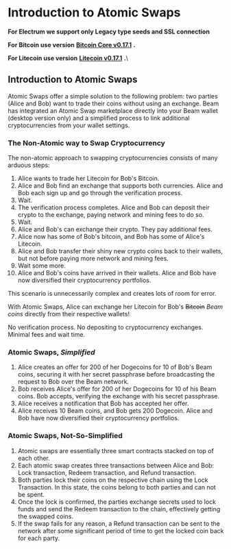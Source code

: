 # Introduction to Atomic Swaps

**For Electrum we support only Legacy type seeds and SSL connection**

**For Bitcoin use version** [**Bitcoin Core v0.17.1**](https://bitcoin.org/en/download) **.**

**For Litecoin use version** [**Litecoin v0.17.1**](https://litecoin.org/#download) **.**\



## Introduction to Atomic Swaps

Atomic Swaps offer a simple solution to the following problem: two parties (Alice and Bob) want to trade their coins without using an exchange. ‌Beam has integrated an Atomic Swap marketplace directly into your Beam wallet (desktop version only) and a simplified process to link additional cryptocurrencies from your wallet settings.

### The Non-Atomic way to Swap Cryptocurrency

The non-atomic approach to swapping cryptocurrencies consists of many arduous steps:

1. Alice wants to trade her Litecoin for Bob's Bitcoin.
2. Alice and Bob find an exchange that supports both currencies. Alice and Bob each sign up and go through the verification process.
3. Wait.
4. The verification process completes. Alice and Bob can deposit their crypto to the exchange, paying network and mining fees to do so.
5. Wait.
6. Alice and Bob's can exchange their crypto. They pay additional fees.
7. Alice now has some of Bob's bitcoin, and Bob has some of Alice's Litecoin.
8. Alice and Bob transfer their shiny new crypto coins back to their wallets, but not before paying more network and mining fees.
9. Wait some more.
10. Alice and Bob's coins have arrived in their wallets. Alice and Bob have now diversified their cryptocurrency portfolios.

This scenario is unnecessarily complex and creates lots of room for error.

With Atomic Swaps, Alice can exchange her Litecoin for Bob's ~~Bitcoin~~ _Beam coins_ directly from their respective wallets!

No verification process. No depositing to cryptocurrency exchanges. Minimal fees and wait time.

### Atomic Swaps, _Simplified_

1. Alice creates an offer for 200 of her Dogecoins for 10 of Bob's Beam coins, securing it with her secret passphrase before broadcasting the request to Bob over the Beam network.
2. Bob receives Alice's offer for 200 of her Dogecoins for 10 of his Beam coins. Bob accepts, verifying the exchange with his secret passphrase.
3. Alice receives a notification that Bob has accepted her offer.
4. Alice receives 10 Beam coins, and Bob gets 200 Dogecoin. Alice and Bob have now diversified their cryptocurrency portfolios.

### Atomic Swaps, Not-So-Simplified

1. Atomic swaps are essentially three smart contracts stacked on top of each other.
2. Each atomic swap creates three transactions between Alice and Bob: Lock transaction, Redeem transaction, and Refund transaction.
3. Both parties lock their coins on the respective chain using the Lock Transaction. In this state, the coins belong to both parties and can not be spent.
4. Once the lock is confirmed, the parties exchange secrets used to lock funds and send the Redeem transaction to the chain, effectively getting the swapped coins.
5. If the swap fails for any reason, a Refund transaction can be sent to the network after some significant period of time to get the locked coin back for each party.

